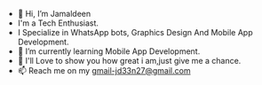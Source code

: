 - 👋 Hi, I’m Jamaldeen
- I'm a Tech Enthusiast.
- I Specialize in WhatsApp bots, Graphics Design And Mobile App Development.
- 🌱 I’m currently learning Mobile App Development. 
- 💞️ I'll Love to show you how great i am,just give me a chance.
- 📫 Reach me on my gmail-jd33n27@gmail.com

<!---
Jd33n27/Jd33n27 is a ✨ special ✨ repository because its `README.md` (this file) appears on your GitHub profile.
You can click the Preview link to take a look at your changes.
--->
